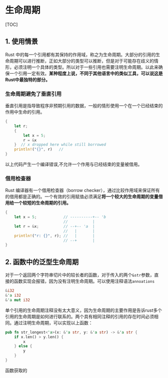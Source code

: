 # 生命周期

[TOC]

## 1. 使用情景

Rust 中的每一个引用都有其保持的作用域，称之为生命周期。大部分的引用的生命周期可以进行推断，正如大部分的类型可以推断，但是对于可能存在歧义的情形，必须注明一个具体的类型。所以对于一些引用也需要注明生命周期。以此来确保一个引用一定有效。**某种程度上说，不同于其他语言中的类似工具，可以说这是Rust中最独特的部分。**

### 生命周期避免了垂直引用

垂直引用是指导致程序非预期引用的数据，一般的情形使用一个在一个已经结束的作用中生命的引用。

```rust
{
    let r;
    {
        let x = 5;
        r = &x
    }  // x dropped here while still borrowed 
    println!("{}", r)   // 
}
```

以上代码产生一个编译错误,不允许一个作用与已经结束的变量被借用。

### 借用检查器

Rust 编译器有一个借用检查器（borrow checker），通过比较作用域来保证所有的借用都是正确的。一个有效的引用赋值必须满足**将一个较大的生命周期的变量借用给一个较短的生命周期的引用。**

```rust
{
    let x = 5;            // ----------+-- 'b
                          //           |
    let r = &x;           // --+-- 'a  |
                          //   |       |
    println!("r: {}", r); //   |       |
                          // --+       |
}           
```

## 2. 函数中的泛型生命周期

对于一个返回两个字符串切片中的较长者的函数，对于传入的两个`&str`参数，直接的函数实现会报错，因为没有注明生命周期。可以使用注释语法`annoations`

```rust
&i32 
&'a i32
&'a mut i32
```

单个引用的生命周期注释没有太大意义，因为生命周期的主要作用是告诉rust多个引用的生命周期是如何进行联系的。两个具有相同注释的引用的存在时间必须相同。通过注明生命周期，可以实现以上函数：

```rust
pub fn str_longest<'a>(x: &'a str, y: &'a str) -> &'a str {
    if x.len() > y.len() {
        x
    } else {
        y
    }
}
```

函数获取的